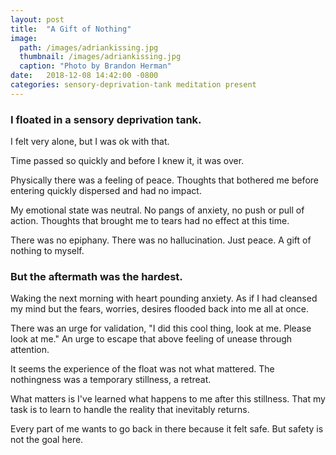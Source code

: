 ```yaml
---
layout: post
title:  "A Gift of Nothing"
image: 
  path: /images/adriankissing.jpg
  thumbnail: /images/adriankissing.jpg
  caption: "Photo by Brandon Herman"
date:   2018-12-08 14:42:00 -0800
categories: sensory-deprivation-tank meditation present
---
```


### I floated in a sensory deprivation tank.

I felt very alone, but I was ok with that.

Time passed so quickly and before I knew it, it was over. 

Physically there was a feeling of peace. Thoughts that bothered me before entering quickly dispersed and had no impact.

My emotional state was neutral. No pangs of anxiety, no push or pull of action. Thoughts that brought me to tears had no effect at this time.

There was no epiphany. There was no hallucination. Just peace. A gift of nothing to myself.

### But the aftermath was the hardest.

Waking the next morning with heart pounding anxiety. As if I had cleansed my mind but the fears, worries, desires flooded back into me all at once. 

There was an urge for validation, "I did this cool thing, look at me. Please look at me." An urge to escape that above feeling of unease through attention.

It seems the experience of the float was not what mattered. The nothingness was a temporary stillness, a retreat.

What matters is I've learned what happens to me after this stillness. That my task is to learn to handle the reality that inevitably returns.

Every part of me wants to go back in there because it felt safe. But safety is not the goal here.



